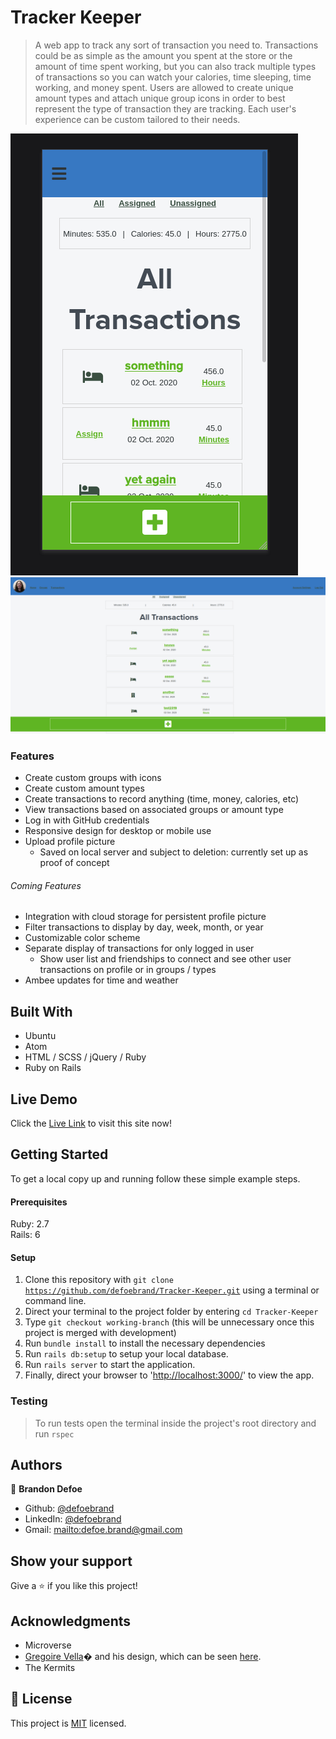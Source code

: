 # Tracker Keeper

> A web app to track any sort of transaction you need to. Transactions could be as simple as the amount you spent at the store or the amount of time spent working, but you can also track multiple types of transactions so you can watch your calories, time sleeping, time working, and money spent. Users are allowed to create unique amount types and attach unique group icons in order to best represent the type of transaction they are tracking. Each user's experience can be custom tailored to their needs.

![screenshot](public/TransactionScreenshot.png)
![screenshot](public/FullTransactionsScreenshot.png)

### Features

-   Create custom groups with icons
-   Create custom amount types
-   Create transactions to record anything (time, money, calories, etc)
-   View transactions based on associated groups or amount type
-   Log in with GitHub credentials
-   Responsive design for desktop or mobile use
-   Upload profile picture
    -   Saved on local server and subject to deletion: currently set up as proof of concept

###### Coming Features

-   Integration with cloud storage for persistent profile picture
-   Filter transactions to display by day, week, month, or year
-   Customizable color scheme
-   Separate display of transactions for only logged in user
    -   Show user list and friendships to connect and see other user transactions on profile or in groups / types
-   Ambee updates for time and weather

## Built With

-   Ubuntu
-   Atom
-   HTML / SCSS / jQuery / Ruby
-   Ruby on Rails

## Live Demo

Click the [Live Link](https://vast-basin-15172.herokuapp.com/) to visit this site now!

## Getting Started

To get a local copy up and running follow these simple example steps.

#### Prerequisites

Ruby: 2.7  
Rails: 6

#### Setup

1.  Clone this repository with `git clone` [`https://github.com/defoebrand/Tracker-Keeper.git`](https://github.com/defoebrand/Tracker-Keeper.git) using a terminal or command line.
2.  Direct your terminal to the project folder by entering `cd Tracker-Keeper`
3.  Type `git checkout working-branch` (this will be unnecessary once this project is merged with development)
4.  Run `bundle install` to install the necessary dependencies
5.  Run `rails db:setup` to setup your local database.
6.  Run `rails server` to start the application.
7.  Finally, direct your browser to '<http://localhost:3000/>' to view the app.

### Testing

> To run tests open the terminal inside the project's root directory and run `rspec`

## Authors

👤 **Brandon Defoe**

-   Github: [@defoebrand](https://github.com/defoebrand)
-   LinkedIn: [@defoebrand](https://www.linkedin.com/in/defoebrand/)
-   Gmail: <mailto:defoe.brand@gmail.com>

## Show your support

Give a ⭐️ if you like this project!

## Acknowledgments

-   Microverse
-   [Gregoire Vella](https://www.behance.net/gregoirevella)� and his design, which can be seen [here](https://www.behance.net/gallery/19759151/Snapscan-iOs-design-and-branding?tracking_source=).
-   The Kermits

## 📝 License

This project is [MIT](lic.url) licensed.
